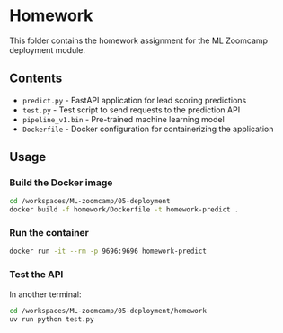 # Homework

This folder contains the homework assignment for the ML Zoomcamp deployment module.

## Contents

- `predict.py` - FastAPI application for lead scoring predictions
- `test.py` - Test script to send requests to the prediction API
- `pipeline_v1.bin` - Pre-trained machine learning model
- `Dockerfile` - Docker configuration for containerizing the application

## Usage

### Build the Docker image

```bash
cd /workspaces/ML-zoomcamp/05-deployment
docker build -f homework/Dockerfile -t homework-predict .
```

### Run the container

```bash
docker run -it --rm -p 9696:9696 homework-predict
```

### Test the API

In another terminal:

```bash
cd /workspaces/ML-zoomcamp/05-deployment/homework
uv run python test.py
```
